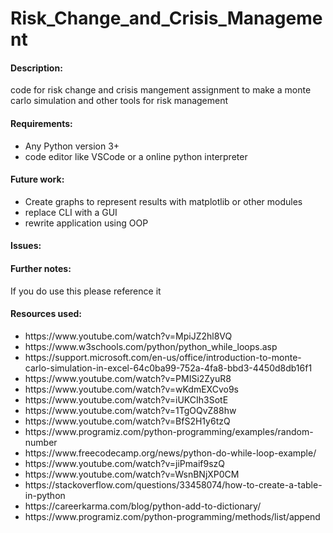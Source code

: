 # Risk_Change_and_Crisis_Management
<h4>Description:</h4>
code for risk change and crisis mangement assignment to make a monte carlo simulation and other tools for risk management


<h4>Requirements:</h4>
<ul>
  <li>Any Python version 3+</li>
  <li>code editor like VSCode or a online python interpreter</li>
  </ul>

<h4>Future work:</h4>
<ul>
  <li>Create graphs to represent results with matplotlib or other modules</li>
  <li>replace CLI with a GUI </li>
  <li>rewrite application using OOP</li>
  </ul>
<h4>Issues:</h4>
<ul>
  
  </ul>
  
  <h4>Further notes:</h4>
If you do use this please reference it

<h4>Resources used:</h4>
<ul>
  <li>https://www.youtube.com/watch?v=MpiJZ2hl8VQ</li>
  <li>https://www.w3schools.com/python/python_while_loops.asp</li>
  <li>https://support.microsoft.com/en-us/office/introduction-to-monte-carlo-simulation-in-excel-64c0ba99-752a-4fa8-bbd3-4450d8db16f1</li>
  <li>https://www.youtube.com/watch?v=PMISi2ZyuR8</li>
  <li>https://www.youtube.com/watch?v=wKdmEXCvo9s</li>
  <li>https://www.youtube.com/watch?v=iUKCIh3SotE</li>
  <li>https://www.youtube.com/watch?v=1TgOQvZ88hw</li>
  <li>https://www.youtube.com/watch?v=BfS2H1y6tzQ</li>
  <li>https://www.programiz.com/python-programming/examples/random-number</li>
  <li>https://www.freecodecamp.org/news/python-do-while-loop-example/</li>
  <li>https://www.youtube.com/watch?v=jiPmaif9szQ</li>
  <li>https://www.youtube.com/watch?v=WsnBNjXP0CM</li>
  <li>https://stackoverflow.com/questions/33458074/how-to-create-a-table-in-python</li>
  <li>https://careerkarma.com/blog/python-add-to-dictionary/</li>
  <li>https://www.programiz.com/python-programming/methods/list/append</li>
  </ul>


